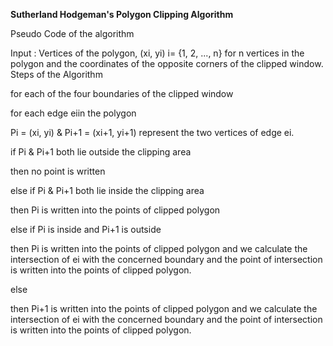 **Sutherland Hodgeman's Polygon Clipping Algorithm**

Pseudo Code of the algorithm

Input : Vertices of the polygon, (xi, yi) i= {1, 2, ..., n} for n vertices in the polygon and the coordinates of the opposite corners of the clipped window.
Steps of the Algorithm

for each of the four boundaries of the clipped window

for each edge eiin the polygon

Pi = (xi, yi) & Pi+1 = (xi+1, yi+1) represent the two vertices of edge ei.

if Pi & Pi+1 both lie outside the clipping area

then no point is written

else if Pi & Pi+1 both lie inside the clipping area

then Pi is written into the points of clipped polygon

else if Pi is inside and Pi+1 is outside

then Pi is written into the points of clipped polygon and we calculate the intersection of ei with the concerned boundary and the point of intersection is written into the points of clipped polygon.

else

then Pi+1 is written into the points of clipped polygon and we calculate the intersection of ei with the concerned boundary and the point of intersection is written into the points of clipped polygon.



